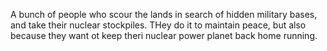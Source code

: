 A bunch of people who scour the lands in search of hidden military bases, and take their nuclear stockpiles. THey do it to maintain peace, but also because they want ot keep theri nuclear power planet back home running. 